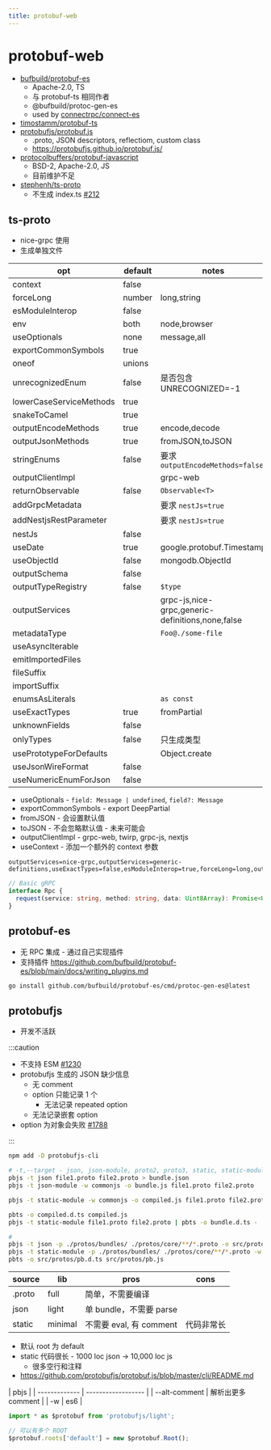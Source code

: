 ```yaml
---
title: protobuf-web
---
```


# protobuf-web

- [bufbuild/protobuf-es](https://github.com/bufbuild/protobuf-es)
  - Apache-2.0, TS
  - 与 protobuf-ts 相同作者
  - @bufbuild/protoc-gen-es
  - used by [connectrpc/connect-es](https://github.com/connectrpc/connect-es)
- [timostamm/protobuf-ts](https://github.com/timostamm/protobuf-ts)
- [protobufjs/protobuf.js](https://github.com/protobufjs/protobuf.js)
  - .proto, JSON descriptors, reflectiom, custom class
  - https://protobufjs.github.io/protobuf.js/
- [protocolbuffers/protobuf-javascript](https://github.com/protocolbuffers/protobuf-javascript)
  - BSD-2, Apache-2.0, JS
  - 目前维护不足
- [stephenh/ts-proto](https://github.com/stephenh/ts-proto)
  - 不生成 index.ts [#212](https://github.com/stephenh/ts-proto/issues/212)

## ts-proto

- nice-grpc 使用
- 生成单独文件

| opt                     | default | notes                                            |
| ----------------------- | ------- | ------------------------------------------------ |
| context                 | false   |
| forceLong               | number  | long,string                                      |
| esModuleInterop         | false   |
| env                     | both    | node,browser                                     |
| useOptionals            | none    | message,all                                      |
| exportCommonSymbols     | true    |
| oneof                   | unions  |
| unrecognizedEnum        | false   | 是否包含 UNRECOGNIZED=-1                         |
| lowerCaseServiceMethods | true    |
| snakeToCamel            | true    |
| outputEncodeMethods     | true    | encode,decode                                    |
| outputJsonMethods       | true    | fromJSON,toJSON                                  |
| stringEnums             | false   | 要求 `outputEncodeMethods=false`                 |
| outputClientImpl        |         | grpc-web                                         |
| returnObservable        | false   | `Observable<T>`                                  |
| addGrpcMetadata         |         | 要求 `nestJs=true`                               |
| addNestjsRestParameter  |         | 要求 `nestJs=true`                               |
| nestJs                  | false   |
| useDate                 | true    | google.protobuf.Timestamp                        |
| useObjectId             | false   | mongodb.ObjectId                                 |
| outputSchema            | false   |
| outputTypeRegistry      | false   | `$type`                                          |
| outputServices          |         | grpc-js,nice-grpc,generic-definitions,none,false |
| metadataType            |         | `Foo@./some-file`                                |
| useAsyncIterable        |
| emitImportedFiles       |
| fileSuffix              |
| importSuffix            |
| enumsAsLiterals         |         | `as const`                                       |
| useExactTypes           | true    | fromPartial                                      |
| unknownFields           | false   |
| onlyTypes               | false   | 只生成类型                                       |
| usePrototypeForDefaults |         | Object.create                                    |
| useJsonWireFormat       | false   |
| useNumericEnumForJson   | false   |

- useOptionals - `field: Message | undefined`, `field?: Message`
- exportCommonSymbols - export DeepPartial
- fromJSON - 会设置默认值
- toJSON - 不会忽略默认值 - 未来可能会
- outputClientImpl - grpc-web, twirp, grpc-js, nextjs
- useContext - 添加一个额外的 context 参数

```
outputServices=nice-grpc,outputServices=generic-definitions,useExactTypes=false,esModuleInterop=true,forceLong=long,outputTypeRegistry=true
```

```ts
// Basic gRPC
interface Rpc {
  request(service: string, method: string, data: Uint8Array): Promise<Uint8Array>;
}
```

## protobuf-es

- 无 RPC 集成 - 通过自己实现插件
- 支持插件 https://github.com/bufbuild/protobuf-es/blob/main/docs/writing_plugins.md

```bash
go install github.com/bufbuild/protobuf-es/cmd/protoc-gen-es@latest
```

## protobufjs

- 开发不活跃

:::caution

- 不支持 ESM [#1230](https://github.com/protobufjs/protobuf.js/issues/1230)
- protobufjs 生成的 JSON 缺少信息
  - 无 comment
  - option 只能记录 1 个
    - 无法记录 repeated option
  - 无法记录嵌套 option
- option 为对象会失败 [#1788](https://github.com/protobufjs/protobuf.js/issues/1788)

:::

```bash
npm add -D protobufjs-cli

# -t,--target - json, json-module, proto2, proto3, static, static-module
pbjs -t json file1.proto file2.proto > bundle.json
pbjs -t json-module -w commonjs -o bundle.js file1.proto file2.proto

pbjs -t static-module -w commonjs -o compiled.js file1.proto file2.proto

pbts -o compiled.d.ts compiled.js
pbjs -t static-module file1.proto file2.proto | pbts -o bundle.d.ts -

#
pbjs -t json -p ./protos/bundles/ ./protos/core/**/*.proto -o src/protos/pb.json
pbjs -t static-module -p ./protos/bundles/ ./protos/core/**/*.proto -w es6 -o src/protos/pb.js
pbts -o src/protos/pb.d.ts src/protos/pb.js
```

| source | lib     | pros                    | cons       |
| ------ | ------- | ----------------------- | ---------- |
| .proto | full    | 简单，不需要编译        |
| json   | light   | 单 bundle，不需要 parse |
| static | minimal | 不需要 eval, 有 comment | 代码非常长 |

- 默认 root 为 default
- static 代码很长 - 1000 loc json -> 10,000 loc js
  - 很多空行和注释
- https://github.com/protobufjs/protobuf.js/blob/master/cli/README.md

| pbjs          |
| ------------- | ------------------ |
| --alt-comment | 解析出更多 comment |
| -w            | es6                |

```js
import * as $protobuf from 'protobufjs/light';

// 可以有多个 ROOT
$protobuf.roots['default'] = new $protobuf.Root();
```
